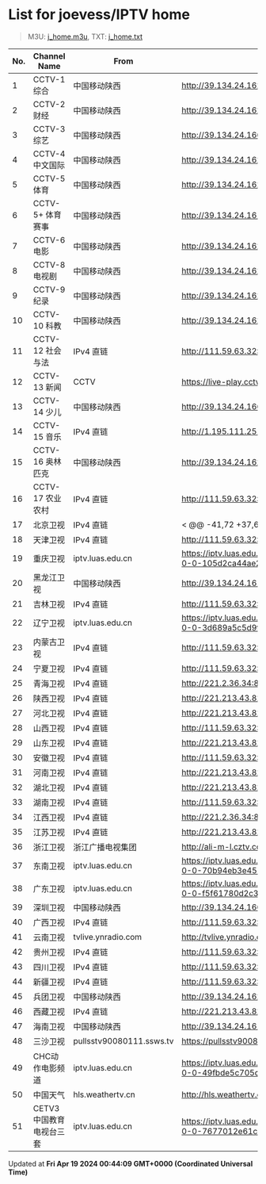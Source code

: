 # List for **joevess/IPTV home**

> M3U: [j_home.m3u](/j_home.m3u), TXT: [j_home.txt](/txt/j_home.txt)

| No. | Channel Name | From | Source |
| --- | ------------ | ---- | ------ |
| 1 | CCTV-1 综合 | 中国移动陕西 | <http://39.134.24.162/dbiptv.sn.chinamobile.com/PLTV/88888890/224/3221225804/index.m3u8> |
| 2 | CCTV-2 财经 | 中国移动陕西 | <http://39.134.24.162/dbiptv.sn.chinamobile.com/PLTV/88888890/224/3221226195/index.m3u8> |
| 3 | CCTV-3 综艺 | 中国移动陕西 | <http://39.134.24.166/dbiptv.sn.chinamobile.com/PLTV/88888888/224/3221226397/1.m3u8> |
| 4 | CCTV-4 中文国际 | 中国移动陕西 | <http://39.134.24.162/dbiptv.sn.chinamobile.com/PLTV/88888888/224/3221226191/1.m3u8> |
| 5 | CCTV-5 体育 | 中国移动陕西 | <http://39.134.24.162/dbiptv.sn.chinamobile.com/PLTV/88888890/224/3221226395/index.m3u8> |
| 6 | CCTV-5+ 体育赛事 | 中国移动陕西 | <http://39.134.24.161/dbiptv.sn.chinamobile.com/PLTV/88888890/224/3221225761/index.m3u8> |
| 7 | CCTV-6 电影 | 中国移动陕西 | <http://39.134.24.162/dbiptv.sn.chinamobile.com/PLTV/88888890/224/3221226393/index.m3u8> |
| 8 | CCTV-8 电视剧 | 中国移动陕西 | <http://39.134.24.162/dbiptv.sn.chinamobile.com/PLTV/88888888/224/3221226391/1.m3u8> |
| 9 | CCTV-9 纪录 | 中国移动陕西 | <http://39.134.24.162/dbiptv.sn.chinamobile.com/PLTV/88888890/224/3221226197/index.m3u8> |
| 10 | CCTV-10 科教 | 中国移动陕西 | <http://39.134.24.162/dbiptv.sn.chinamobile.com/PLTV/88888888/224/3221226189/1.m3u8> |
| 11 | CCTV-12 社会与法 | IPv4 直链 | <http://111.59.63.32:9901/tsfile/live/1019_1.m3u8> |
| 12 | CCTV-13 新闻 | CCTV | <https://live-play.cctvnews.cctv.com/cctv/merge_cctv13.m3u8> |
| 13 | CCTV-14 少儿 | 中国移动陕西 | <http://39.134.24.166/dbiptv.sn.chinamobile.com/PLTV/88888890/224/3221226193/index.m3u8> |
| 14 | CCTV-15 音乐 | IPv4 直链 | <http://1.195.111.251:11190/tsfile/live/0015_1.m3u8> |
| 15 | CCTV-16 奥林匹克 | 中国移动陕西 | <http://39.134.24.162/dbiptv.sn.chinamobile.com/PLTV/88888890/224/3221226921/index.m3u8> |
| 16 | CCTV-17 农业农村 | IPv4 直链 | <http://111.59.63.32:9901/tsfile/live/1023_1.m3u8> |
| 17 | 北京卫视 | IPv4 直链 | <	@@ -41,72 +37,68 @@ http://221.213.43.82:8888/newlive/live/hls/20/live.m3u8> |
| 18 | 天津卫视 | IPv4 直链 | <http://111.59.63.32:9901/tsfile/live/1047_1.m3u8> |
| 19 | 重庆卫视 | iptv.luas.edu.cn | <https://iptv.luas.edu.cn/liverespath/b14734af7f740eb61419248c57e25551a7d1093f/5d2b5d0510-0-0-105d2ca44ae2d9aab6095bbd2b23d67d/index.m3u8> |
| 20 | 黑龙江卫视 | 中国移动陕西 | <http://39.134.24.161/dbiptv.sn.chinamobile.com/PLTV/88888890/224/3221225802/index.m3u8> |
| 21 | 吉林卫视 | IPv4 直链 | <http://111.59.63.32:9901/tsfile/live/1043_1.m3u8> |
| 22 | 辽宁卫视 | iptv.luas.edu.cn | <https://iptv.luas.edu.cn/liverespath/2844a81a1ac7f57ada10433dacb258b595a3a774/8a3a2fd2cf-0-0-3d689a5c5d9fd77adfec7c402da05854/index.m3u8> |
| 23 | 内蒙古卫视 | IPv4 直链 | <http://111.59.63.32:9901/tsfile/live/1038_1.m3u8> |
| 24 | 宁夏卫视 | IPv4 直链 | <http://111.59.63.32:9901/tsfile/live/1040_1.m3u8> |
| 25 | 青海卫视 | IPv4 直链 | <http://221.2.36.34:8888/newlive/live/hls/39/live.m3u8> |
| 26 | 陕西卫视 | IPv4 直链 | <http://221.213.43.82:8888/newlive/live/hls/41/live.m3u8> |
| 27 | 河北卫视 | IPv4 直链 | <http://221.213.43.82:8888/newlive/live/hls/45/live.m3u8> |
| 28 | 山西卫视 | IPv4 直链 | <http://111.59.63.32:9901/tsfile/live/1046_1.m3u8> |
| 29 | 山东卫视 | IPv4 直链 | <http://221.213.43.82:8888/newlive/live/hls/30/live.m3u8> |
| 30 | 安徽卫视 | IPv4 直链 | <http://111.59.63.32:9901/tsfile/live/1027_1.m3u8> |
| 31 | 河南卫视 | IPv4 直链 | <http://221.213.43.82:8888/newlive/live/hls/33/live.m3u8> |
| 32 | 湖北卫视 | IPv4 直链 | <http://221.213.43.82:8888/newlive/live/hls/34/live.m3u8> |
| 33 | 湖南卫视 | IPv4 直链 | <http://111.59.63.32:9901/tsfile/live/1028_1.m3u8> |
| 34 | 江西卫视 | IPv4 直链 | <http://221.2.36.34:8888/newlive/live/hls/48/live.m3u8> |
| 35 | 江苏卫视 | IPv4 直链 | <http://221.213.43.82:8888/newlive/live/hls/22/live.m3u8> |
| 36 | 浙江卫视 | 浙江广播电视集团 | <http://ali-m-l.cztv.com/channels/lantian/channel01/1080p.m3u8> |
| 37 | 东南卫视 | iptv.luas.edu.cn | <https://iptv.luas.edu.cn/liverespath/7a202b5f39c56db4ca3ca7a3dc21b073c9bc472a/17e62c2e01-0-0-70b94eb3e45746c6a9af7be4bcd47bf2/index.m3u8> |
| 38 | 广东卫视 | iptv.luas.edu.cn | <https://iptv.luas.edu.cn/liverespath/57e80ee85ec1f4e523e1bca55f5a676abd292db8/da9447e5bb-0-0-f5f61780d2c38572372fb5aafad399f0/index.m3u8> |
| 39 | 深圳卫视 | 中国移动陕西 | <http://39.134.24.166/dbiptv.sn.chinamobile.com/PLTV/88888890/224/3221226205/index.m3u8> |
| 40 | 广西卫视 | IPv4 直链 | <http://111.59.63.32:9901/tsfile/live/1003_1.m3u8> |
| 41 | 云南卫视 | tvlive.ynradio.com | <http://tvlive.ynradio.com/live/yunnanweishi/playlist.m3u8> |
| 42 | 贵州卫视 | IPv4 直链 | <http://111.59.63.32:9901/tsfile/live/1036_1.m3u8> |
| 43 | 四川卫视 | IPv4 直链 | <http://111.59.63.32:9901/tsfile/live/1029_1.m3u8> |
| 44 | 新疆卫视 | IPv4 直链 | <http://111.59.63.32:9901/tsfile/live/1039_1.m3u8> |
| 45 | 兵团卫视 | 中国移动陕西 | <http://39.134.24.162/dbiptv.sn.chinamobile.com/PLTV/88888890/224/3221226214/index.m3u8> |
| 46 | 西藏卫视 | IPv4 直链 | <http://221.213.43.82:8888/newlive/live/hls/37/live.m3u8> |
| 47 | 海南卫视 | 中国移动陕西 | <http://39.134.24.161/dbiptv.sn.chinamobile.com/PLTV/88888890/224/3221225769/index.m3u8> |
| 48 | 三沙卫视 | pullsstv90080111.ssws.tv | <https://pullsstv90080111.ssws.tv/live/SSTV20220729.m3u8> |
| 49 | CHC动作电影频道 | iptv.luas.edu.cn | <https://iptv.luas.edu.cn/liverespath/e0096742f0c5be4c5225cf3c7ab1077177bec05f/73806b841d-0-0-49fbde5c705d9930c203f18caff64fe0/index.m3u8> |
| 50 | 中国天气 | hls.weathertv.cn | <http://hls.weathertv.cn/tslslive/qCFIfHB/hls/live_sd.m3u8> |
| 51 | CETV3中国教育电视台三套 | iptv.luas.edu.cn | <https://iptv.luas.edu.cn/liverespath/3a13f3b554cd6c3764599392bb43650e4e015b87/063125215c-0-0-7677012e61c4b04f692f5f8e49d953c9/index.m3u8> |

Updated at **Fri Apr 19 2024 00:44:09 GMT+0000 (Coordinated Universal Time)**
